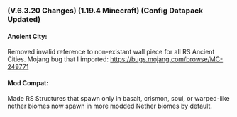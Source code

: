 ### **(V.6.3.20 Changes) (1.19.4 Minecraft) (Config Datapack Updated)**

#### Ancient City:
Removed invalid reference to non-existant wall piece for all RS Ancient Cities. Mojang bug that I imported: https://bugs.mojang.com/browse/MC-249771

#### Mod Compat:
Made RS Structures that spawn only in basalt, crismon, soul, or warped-like nether biomes now spawn in more modded Nether biomes by default.


